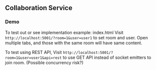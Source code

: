 ## Collaboration Service

### Demo

To test out or see implementation example: index.html
Visit `http://localhost:5001/?room=1&user=user1`
to set room and user. Open multiple tabs, and those with the same room will have same content.

To test using REST API,
Visit `http://localhost:5001/?room=1&user=user1&api=rest`
to use GET API instead of socket emitters to join room. (Possible concurrency risk?)
